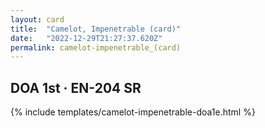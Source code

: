 ```yaml
---
layout: card
title:  "Camelot, Impenetrable (card)"
date:   "2022-12-29T21:27:37.620Z"
permalink: camelot-impenetrable_(card)
---
```


## DOA 1st &middot; EN-204 SR

{% include templates/camelot-impenetrable-doa1e.html %}
